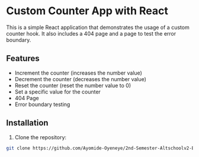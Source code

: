 # Custom Counter App with React

This is a simple React application that demonstrates the usage of a custom counter hook. It also includes a 404 page and a page to test the error boundary.

## Features

- Increment the counter (increases the number value)
- Decrement the counter (decreases the number value)
- Reset the counter (reset the number value to 0)
- Set a specific value for the counter
- 404 Page
- Error boundary testing

## Installation

1. Clone the repository:

```bash
git clone https://github.com/Ayomide-Oyeneye/2nd-Semester-Altschoolv2-Exam